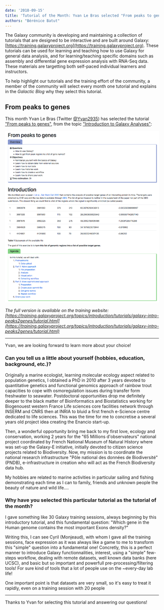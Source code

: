 ```yaml
---
date: '2018-09-15'
title: 'Tutorial of the Month: Yvan Le Bras selected "From peaks to genes"'
authors: "Bérénice Batut"
---
```


The Galaxy community is developing and maintaining a collection of tutorials that are designed to be interactive and are built around Galaxy: [https://training.galaxyproject.org](https://training.galaxyproject.org). These tutorials can be used for learning and teaching how to use Galaxy for general data analysis, and for learning/teaching specific domains such as assembly and differential gene expression analysis with RNA-Seq data. These materials are targetting both self-paced individual learners and instructors.

To help highlight our tutorials and the training effort of the community, a member of the community will select every month one tutorial and explains in the *Galactic Blog* why they select this tutorial.

## From peaks to genes

This month Yvan Le Bras (Twitter [@Yvan2935](https://twitter.com/Yvan2935)) has selected the tutorial ["From peaks to genes"](http://galaxyproject.github.io/training-material/topics/introduction/tutorials/galaxy-intro-peaks2genes/tutorial.html), from the topic ["Introduction to Galaxy Analyses"](http://galaxyproject.github.io/training-material/topics/introduction/s):

<img class="img-fluid mx-auto" src="/src/blog/2018-09-totm/from_peaks_to_genes.png" alt="from_peaks_to_genes screenshot"/>

*The full version is available on the training website: [https://training.galaxyproject.org/topics/introduction/tutorials/galaxy-intro-peaks2genes/tutorial.html](https://training.galaxyproject.org/topics/introduction/tutorials/galaxy-intro-peaks2genes/tutorial.html)*

---

Yvan, we are looking forward to learn more about your choice!

### Can you tell us a little about yourself (hobbies, education, background, etc.)?

Originally a marine ecologist, learning molecular ecology aspect related to population genetics, I obtained a PhD in 2010 after 3 years devoted to quantitative genetics and functional genomics approach of rainbow trout capacities to cope with osmoregulation issues during transfer form freshwater to seawater. Postdoctoral opportunities drop me definitely deeper to the black matter of Bioinformatics and Biostatistics working for Biogenouest western France Life sciences core facilities network through INSERM and CNRS then at INRIA to bluid a first french e-Science centre dedicated to life sciences. This was the time for me to concretise a several years old project idea creating the Enancio start-up.

Then, a wonderful opportunity bring me back to my first love, ecology and conservation, working 2 years for the "65 Millions d'observateurs" national project coordinated by French National Museum of Natural History where was set-up the Galaxy-E initiative, initially devoted to citizen science projects related to Biodiversity. Now, my mission is to coordinate the national research infrastructure "Pôle national des données de Biodiversité" (PNDB), e-infrastructure in creation who will act as the French Biodiversity data hub.

My hobbies are related to marine activities in particular sailing and fishing demonstrating each time as I can to family, friends and unknown people the beauty of nature and wild life....

### Why have you selected this particular tutorial as the tutorial of the month?

I gave something like 30 Galaxy training sessions, always beginning by this introductory tutorial, and this fundamental question: "Which gene in the Human genome contains the most important Exons density?"

Writing this, I can see Cyril (Monjeaud), with whom I gave all the training sessions, face expression as it was always like a game to me to transform this "simple" question into a fundamental one! Concretly, this is a perfect manner to introduce Galaxy functionnalities, interest, using a "simple" few-steps workflow, dealing with remote datasets, well known data banks (here UCSC), and basic but so important and powerfull pre-processing/filtering tools! For sure kind of tools that a lot of people use on the ~every-day lab life!

One important point is that datasets are very small, so it's easy to treat it rapidly, even on a training session with 20 people

---

Thanks to Yvan for selecting this tutorial and answering our questions!


